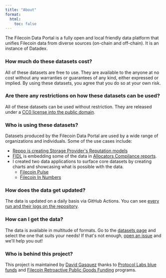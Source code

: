 ```yaml
---
title: "About"
format:
  html:
    toc: false
---
```


The Filecoin Data Portal is a fully open and local friendly data platform that unifies Filecoin data from diverse sources (on-chain and off-chain). It is an instance of Datadex.

### How much do these datasets cost?

All of these datasets are free to use. They are available to the anyone at no cost without any warranties or guarantees of any kind, either expressed or implied. By using these datasets, you agree that you do so at your own risk.

### Are there any restrictions on how these datasets can be used?

All of these datasets can be used without restriction. They are released under a [CC0 license into the public domain](https://creativecommons.org/public-domain/cc0/).

### Who is using these datasets?

Datasets produced by the Filecoin Data Portal are used by a wide range of organizations and individuals. Some of the use cases include:

- [Reppo is creating Storage Provider's Reputation models](https://www.reppo.ai/models)
- [FIDL](https://fidl.tech) is embedding some of the data in [Allocators Compilance reports](https://compliance.allocator.tech/report/f03014641/1723421684/report.md).
- I created two data applications to surface core datasets by creating charts and showcasing what is possible with the data.
  - [Filecoin Pulse](https://pulse.filecoindataportal.xyz/)
  - [Filecoin In Numbers](https://davidgasquez.github.io/filecoin-in-numbers/)

### How does the data get updated?

The data is updated on a daily basis via GitHub Actions. You can see [every run and their logs on the repository](https://github.com/davidgasquez/filecoin-data-portal/actions).

### How can I get the data?

The data is available in multitude of formats. Go to the [datasets page](/data.html) and select the one that suits your needs! If that's not enough, [open an issue](https://github.com/davidgasquez/filecoin-data-portal/issues/new) and we'll help you out!

### Who is behind this project?

This project is maintained by [David Gasquez](https://davidgasquez.com/) thanks to [Protocol Labs blue funds](https://protocol.ai/blog/pl-past-present-future/) and [Filecoin Retroactive Public Goods Funding](https://www.fil-retropgf.io/) programs.
